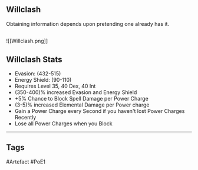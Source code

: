 ## Willclash
Obtaining information depends upon pretending one already has it.
##
![[Willclash.png]]
## Willclash Stats
- Evasion: (432-515)
- Energy Shield: (90-110)
- Requires Level 35, 40 Dex, 40 Int
- (350-400)% increased Evasion and Energy Shield
- +5% Chance to Block Spell Damage per Power Charge
- (3-5)% increased Elemental Damage per Power charge
- Gain a Power Charge every Second if you haven't lost Power Charges Recently
- Lose all Power Charges when you Block


---
## Tags
#Artefact
#PoE1